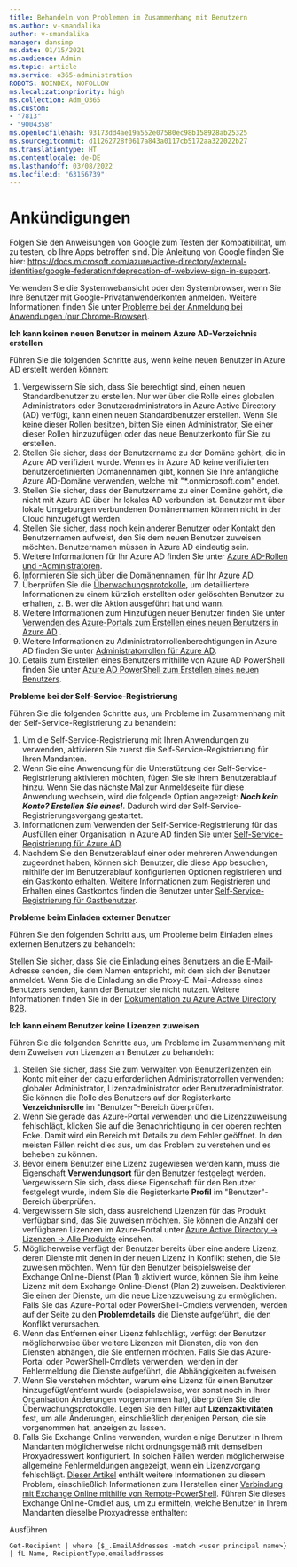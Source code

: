 ```yaml
---
title: Behandeln von Problemen im Zusammenhang mit Benutzern
ms.author: v-smandalika
author: v-smandalika
manager: dansimp
ms.date: 01/15/2021
ms.audience: Admin
ms.topic: article
ms.service: o365-administration
ROBOTS: NOINDEX, NOFOLLOW
ms.localizationpriority: high
ms.collection: Adm_O365
ms.custom:
- "7813"
- "9004358"
ms.openlocfilehash: 93173dd4ae19a552e07580ec98b158928ab25325
ms.sourcegitcommit: d11262728f0617a843a0117cb5172aa322022b27
ms.translationtype: HT
ms.contentlocale: de-DE
ms.lasthandoff: 03/08/2022
ms.locfileid: "63156739"
---
```

# <a name="announcements"></a>Ankündigungen

Folgen Sie den Anweisungen von Google zum Testen der Kompatibilität, um zu testen, ob Ihre Apps betroffen sind. Die Anleitung von Google finden Sie hier: https://docs.microsoft.com/azure/active-directory/external-identities/google-federation#deprecation-of-webview-sign-in-support.

Verwenden Sie die Systemwebansicht oder den Systembrowser, wenn Sie Ihre Benutzer mit Google-Privatanwenderkonten anmelden. Weitere Informationen finden Sie unter [Probleme bei der Anmeldung bei Anwendungen (nur Chrome-Browser)](https://docs.microsoft.com/office365/troubleshoot/miscellaneous/chrome-behavior-affects-applications).


**Ich kann keinen neuen Benutzer in meinem Azure AD-Verzeichnis erstellen**

Führen Sie die folgenden Schritte aus, wenn keine neuen Benutzer in Azure AD erstellt werden können:

1. Vergewissern Sie sich, dass Sie berechtigt sind, einen neuen Standardbenutzer zu erstellen. Nur wer über die Rolle eines globalen Administrators oder Benutzeradministrators in Azure Active Directory (AD) verfügt, kann einen neuen Standardbenutzer erstellen. Wenn Sie keine dieser Rollen besitzen, bitten Sie einen Administrator, Sie einer dieser Rollen hinzuzufügen oder das neue Benutzerkonto für Sie zu erstellen.
2. Stellen Sie sicher, dass der Benutzername zu der Domäne gehört, die in Azure AD verifiziert wurde. Wenn es in Azure AD keine verifizierten benutzerdefinierten Domänennamen gibt, können Sie Ihre anfängliche Azure AD-Domäne verwenden, welche mit "*.onmicrosoft.com" endet.
3. Stellen Sie sicher, dass der Benutzername zu einer Domäne gehört, die nicht mit Azure AD über Ihr lokales AD verbunden ist. Benutzer mit über lokale Umgebungen verbundenen Domänennamen können nicht in der Cloud hinzugefügt werden.
4. Stellen Sie sicher, dass noch kein anderer Benutzer oder Kontakt den Benutzernamen aufweist, den Sie dem neuen Benutzer zuweisen möchten. Benutzernamen müssen in Azure AD eindeutig sein.
5. Weitere Informationen für Ihr Azure AD finden Sie unter [Azure AD-Rollen und -Administratoren](https://ms.portal.azure.com/#blade/Microsoft_AAD_IAM/ActiveDirectoryMenuBlade/RolesAndAdministrators).
6. Informieren Sie sich über die [Domänennamen,](https://ms.portal.azure.com/#blade/Microsoft_AAD_IAM/ActiveDirectoryMenuBlade/Domains) für Ihr Azure AD.
7. Überprüfen Sie die [Überwachungsprotokolle](https://ms.portal.azure.com/#blade/Microsoft_AAD_IAM/ActiveDirectoryMenuBlade/Audit), um detailliertere Informationen zu einem kürzlich erstellten oder gelöschten Benutzer zu erhalten, z. B. wer die Aktion ausgeführt hat und wann.
8. Weitere Informationen zum Hinzufügen neuer Benutzer finden Sie unter [Verwenden des Azure-Portals zum Erstellen eines neuen Benutzers in Azure AD](https://docs.microsoft.com/azure/active-directory/fundamentals/add-users-azure-active-directory) .
9. Weitere Informationen zu Administratorrollenberechtigungen in Azure AD finden Sie unter [Administratorrollen für Azure AD](https://docs.microsoft.com/azure/active-directory/roles/permissions-reference).
10. Details zum Erstellen eines Benutzers mithilfe von Azure AD PowerShell finden Sie unter [Azure AD PowerShell zum Erstellen eines neuen Benutzers](https://docs.microsoft.com/powershell/module/azuread/new-azureaduser).

**Probleme bei der Self-Service-Registrierung**

Führen Sie die folgenden Schritte aus, um Probleme im Zusammenhang mit der Self-Service-Registrierung zu behandeln:

1. Um die Self-Service-Registrierung mit Ihren Anwendungen zu verwenden, aktivieren Sie zuerst die Self-Service-Registrierung für Ihren Mandanten. 
2. Wenn Sie eine Anwendung für die Unterstützung der Self-Service-Registrierung aktivieren möchten, fügen Sie sie Ihrem Benutzerablauf hinzu. Wenn Sie das nächste Mal zur Anmeldeseite für diese Anwendung wechseln, wird die folgende Option angezeigt: ***Noch kein Konto? Erstellen Sie eines!***. Dadurch wird der Self-Service-Registrierungsvorgang gestartet.
3. Informationen zum Verwenden der Self-Service-Registrierung für das Ausfüllen einer Organisation in Azure AD finden Sie unter [Self-Service-Registrierung für Azure AD](https://docs.microsoft.com/azure/active-directory/enterprise-users/directory-self-service-signup).
4. Nachdem Sie den Benutzerablauf einer oder mehreren Anwendungen zugeordnet haben, können sich Benutzer, die diese App besuchen, mithilfe der im Benutzerablauf konfigurierten Optionen registrieren und ein Gastkonto erhalten. Weitere Informationen zum Registrieren und Erhalten eines Gastkontos finden die Benutzer unter [Self-Service-Registrierung für Gastbenutzer](https://docs.microsoft.com/azure/active-directory/external-identities/self-service-sign-up-user-flow).

**Probleme beim Einladen externer Benutzer**

Führen Sie den folgenden Schritt aus, um Probleme beim Einladen eines externen Benutzers zu behandeln:

Stellen Sie sicher, dass Sie die Einladung eines Benutzers an die E-Mail-Adresse senden, die dem Namen entspricht, mit dem sich der Benutzer anmeldet. Wenn Sie die Einladung an die Proxy-E-Mail-Adresse eines Benutzers senden, kann der Benutzer sie nicht nutzen. Weitere Informationen finden Sie in der [Dokumentation zu Azure Active Directory B2B](https://docs.microsoft.com/azure/active-directory/external-identities/).

**Ich kann einem Benutzer keine Lizenzen zuweisen**

Führen Sie die folgenden Schritte aus, um Probleme im Zusammenhang mit dem Zuweisen von Lizenzen an Benutzer zu behandeln:

1. Stellen Sie sicher, dass Sie zum Verwalten von Benutzerlizenzen ein Konto mit einer der dazu erforderlichen Administratorrollen verwenden: globaler Administrator, Lizenzadministrator oder Benutzeradministrator. Sie können die Rolle des Benutzers auf der Registerkarte **Verzeichnisrolle** im "Benutzer"-Bereich überprüfen.
2. Wenn Sie gerade das Azure-Portal verwenden und die Lizenzzuweisung fehlschlägt, klicken Sie auf die Benachrichtigung in der oberen rechten Ecke. Damit wird ein Bereich mit Details zu dem Fehler geöffnet. In den meisten Fällen reicht dies aus, um das Problem zu verstehen und es beheben zu können.
3. Bevor einem Benutzer eine Lizenz zugewiesen werden kann, muss die Eigenschaft **Verwendungsort** für den Benutzer festgelegt werden. Vergewissern Sie sich, dass diese Eigenschaft für den Benutzer festgelegt wurde, indem Sie die Registerkarte **Profil** im "Benutzer"-Bereich überprüfen.
4. Vergewissern Sie sich, dass ausreichend Lizenzen für das Produkt verfügbar sind, das Sie zuweisen möchten. Sie können die Anzahl der verfügbaren Lizenzen im Azure-Portal unter [Azure Active Directory -> Lizenzen -> Alle Produkte](https://ms.portal.azure.com/#blade/Microsoft_AAD_IAM/LicensesMenuBlade/Products) einsehen.
5. Möglicherweise verfügt der Benutzer bereits über eine andere Lizenz, deren Dienste mit denen in der neuen Lizenz in Konflikt stehen, die Sie zuweisen möchten. Wenn für den Benutzer beispielsweise der Exchange Online-Dienst (Plan 1) aktiviert wurde, können Sie ihm keine Lizenz mit dem Exchange Online-Dienst (Plan 2) zuweisen. Deaktivieren Sie einen der Dienste, um die neue Lizenzzuweisung zu ermöglichen. Falls Sie das Azure-Portal oder PowerShell-Cmdlets verwenden, werden auf der Seite zu den **Problemdetails** die Dienste aufgeführt, die den Konflikt verursachen.
6. Wenn das Entfernen einer Lizenz fehlschlägt, verfügt der Benutzer möglicherweise über weitere Lizenzen mit Diensten, die von den Diensten abhängen, die Sie entfernen möchten. Falls Sie das Azure-Portal oder PowerShell-Cmdlets verwenden, werden in der Fehlermeldung die Dienste aufgeführt, die Abhängigkeiten aufweisen.
7. Wenn Sie verstehen möchten, warum eine Lizenz für einen Benutzer hinzugefügt/entfernt wurde (beispielsweise, wer sonst noch in Ihrer Organisation Änderungen vorgenommen hat), überprüfen Sie die Überwachungsprotokolle. Legen Sie den Filter auf **Lizenzaktivitäten** fest, um alle Änderungen, einschließlich derjenigen Person, die sie vorgenommen hat, anzeigen zu lassen.
8. Falls Sie Exchange Online verwenden, wurden einige Benutzer in Ihrem Mandanten möglicherweise nicht ordnungsgemäß mit demselben Proxyadresswert konfiguriert. In solchen Fällen werden möglicherweise allgemeine Fehlermeldungen angezeigt, wenn ein Lizenzvorgang fehlschlägt. [Dieser Artikel](https://docs.microsoft.com/exchange/troubleshoot/administration/proxy-address-being-used) enthält weitere Informationen zu diesem Problem, einschließlich Informationen zum Herstellen einer [Verbindung mit Exchange Online mithilfe von Remote-PowerShell](https://docs.microsoft.com/powershell/exchange/connect-to-exchange-online-powershell). Führen Sie dieses Exchange Online-Cmdlet aus, um zu ermitteln, welche Benutzer in Ihrem Mandanten dieselbe Proxyadresse enthalten:

Ausführen

`Get-Recipient | where {$_.EmailAddresses -match <user principal name>} | fL Name, RecipientType,emailaddresses`
